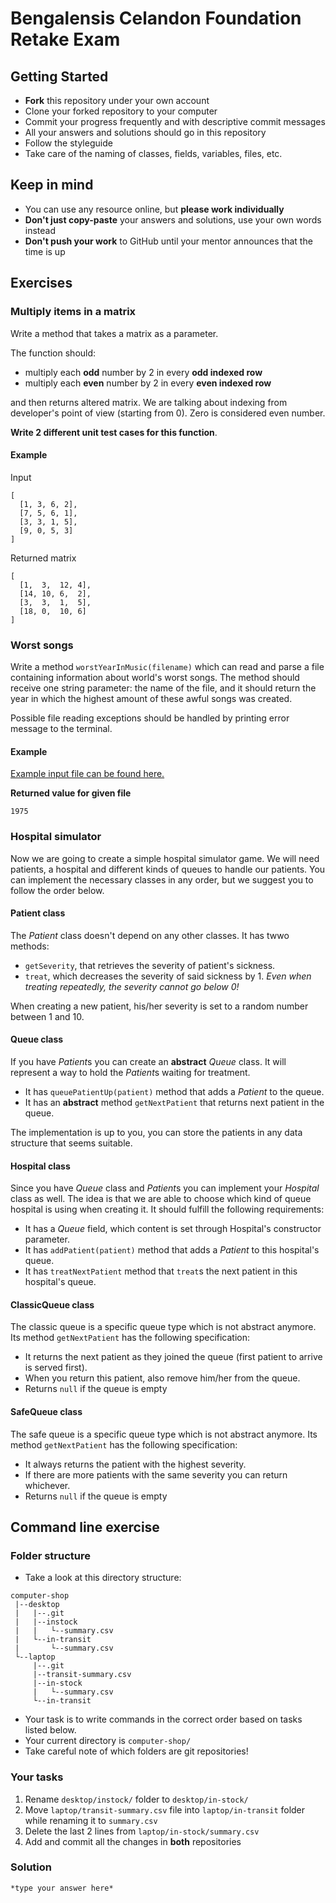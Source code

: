 # Bengalensis Celandon Foundation Retake Exam

## Getting Started

- **Fork** this repository under your own account
- Clone your forked repository to your computer
- Commit your progress frequently and with descriptive commit messages
- All your answers and solutions should go in this repository
- Follow the styleguide
- Take care of the naming of classes, fields, variables, files, etc.

## Keep in mind

- You can use any resource online, but **please work individually**
- **Don't just copy-paste** your answers and solutions,
  use your own words instead
- **Don't push your work** to GitHub until your mentor announces
  that the time is up

## Exercises

### Multiply items in a matrix

Write a method that takes a matrix as a parameter.

The function should:

- multiply each **odd** number by 2 in every **odd indexed row**
- multiply each **even** number by 2 in every **even indexed row**

and then returns altered matrix. We are talking about indexing from
developer's point of view (starting from 0). Zero is considered even number.

**Write 2 different unit test cases for this function**.

#### Example

Input

```text
[
  [1, 3, 6, 2],
  [7, 5, 6, 1],
  [3, 3, 1, 5],
  [9, 0, 5, 3]
]
```

Returned matrix

```text
[
  [1,  3,  12, 4],
  [14, 10, 6,  2],
  [3,  3,  1,  5],
  [18, 0,  10, 6]
]
```

### Worst songs

Write a method `worstYearInMusic(filename)` which can read and parse a file containing information about world's worst songs.
The method should receive one string parameter: the name of the file, and it should return the year
in which the highest amount of these awful songs was created.

Possible file reading exceptions should be handled by printing error message to the terminal.

#### Example

[Example input file can be found here.](src/worstSongs/100worst.csv)

**Returned value for given file**

```text
1975
```

### Hospital simulator

Now we are going to create a simple hospital simulator game. We will need
patients, a hospital and different kinds of queues to handle our patients.
You can implement the necessary classes in any order, but we suggest you to
follow the order below.

#### Patient class

The *Patient* class doesn't depend on any other classes.
It has twwo methods:

- `getSeverity`, that retrieves the severity of patient's sickness.
- `treat`, which decreases the severity of said sickness by 1. *Even when treating repeatedly, the severity cannot go below 0!*

When creating a new patient, his/her severity is set to a random number between 1 and 10.

#### Queue class

If you have *Patient*s you can create an **abstract** *Queue* class. It will represent a way to hold the *Patient*s waiting for treatment.

- It has `queuePatientUp(patient)` method that adds a *Patient* to the queue.
- It has an **abstract** method `getNextPatient` that returns next patient in the queue.

The implementation is up to you, you can store the patients in any data structure that seems suitable.

#### Hospital class

Since you have *Queue* class and *Patient*s you can implement your *Hospital*
class as well.  The idea is that we are able to choose which kind of queue
hospital is using when creating it. It should fulfill the following requirements:

- It has a *Queue* field, which content is set through Hospital's constructor parameter.
- It has `addPatient(patient)` method that adds a *Patient* to this hospital's queue.
- It has `treatNextPatient` method that `treat`s the next patient in this hospital's queue.

#### ClassicQueue class

The classic queue is a specific queue type which is not abstract anymore. Its method
`getNextPatient` has the following specification:

- It returns the next patient as they joined the queue (first patient to arrive is served first).
- When you return this patient, also remove him/her from the queue.
- Returns `null` if the queue is empty

#### SafeQueue class

The safe queue is a specific queue type which is not abstract anymore. Its method
`getNextPatient` has the following specification:

- It always returns the patient with the highest severity.
- If there are more patients with the same severity you can return whichever.
- Returns `null` if the queue is empty

## Command line exercise

### Folder structure

- Take a look at this directory structure:

```text
computer-shop
 |--desktop
 |   |--.git
 |   |--instock
 |   |   └--summary.csv
 |   └--in-transit
 |       └--summary.csv
 └--laptop
     |--.git
     |--transit-summary.csv
     |--in-stock
     |   └--summary.csv
     └--in-transit
```

- Your task is to write commands in the correct order based on tasks listed below.
- Your current directory is `computer-shop/`
- Take careful note of which folders are git repositories!

### Your tasks

1. Rename `desktop/instock/` folder to `desktop/in-stock/`
1. Move `laptop/transit-summary.csv` file into `laptop/in-transit` folder while renaming it to `summary.csv`
1. Delete the last 2 lines from `laptop/in-stock/summary.csv`
1. Add and commit all the changes in **both** repositories

### Solution

```text
*type your answer here*
```
